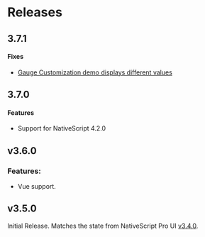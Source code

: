 # Releases

## 3.7.1

#### Fixes
- [Gauge Customization demo displays different values](https://github.com/telerik/nativescript-ui-feedback/issues/795)

## 3.7.0

#### Features
- Support for NativeScript 4.2.0

## v3.6.0

### Features:
 - Vue support.

## v3.5.0

Initial Release. Matches the state from NativeScript Pro UI [v3.4.0](http://docs.telerik.com/devtools/nativescript-ui/release-notes#release-notes-340).
